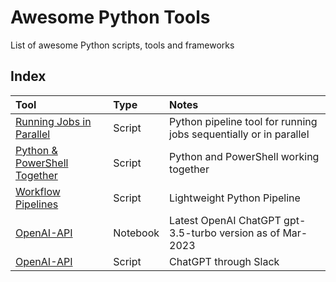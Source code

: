# Awesome Python Tools
List of awesome Python scripts, tools and frameworks

## Index
Tool | Type | Notes
:--------- |:------ |:-----
[Running Jobs in Parallel](https://github.com/garyzava/awesome-python-scripts/blob/main/parallelism.py) | Script | Python pipeline tool for running jobs sequentially or in parallel
[Python & PowerShell Together](https://google.com) | Script | Python and PowerShell working together
[Workflow Pipelines](https://github.com/garyzava/pipeline-dag/tree/master) | Script | Lightweight Python Pipeline
[OpenAI-API](https://github.com/garyzava/openai-python-tools/blob/main/notebooks/gpt_3_5_turbo.ipynb) | Notebook | Latest OpenAI ChatGPT gpt-3.5-turbo version as of Mar-2023
[OpenAI-API](https://github.com/garyzava/openai-slack-python) | Script | ChatGPT through Slack
